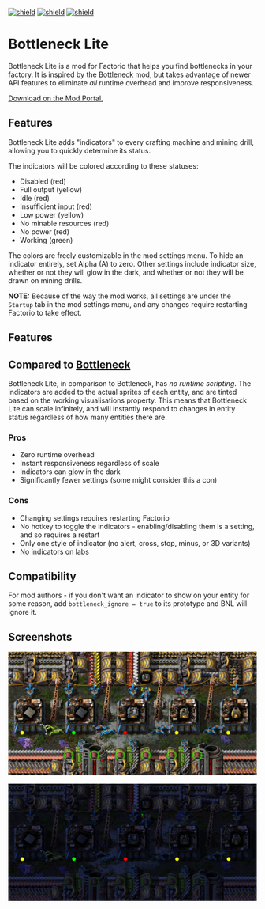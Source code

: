 [![shield](https://img.shields.io/badge/Ko--fi-Donate%20-hotpink?logo=kofi&logoColor=white)](https://ko-fi.com/raiguard)
[![shield](https://img.shields.io/badge/Crowdin-Translate-brightgreen)](https://crowdin.com/project/raiguards-factorio-mods)
[![shield](https://img.shields.io/badge/dynamic/json?color=orange&label=Factorio&query=downloads_count&suffix=%20downloads&url=https%3A%2F%2Fmods.factorio.com%2Fapi%2Fmods%2FBottleneckLite)](https://mods.factorio.com/mod/BottleneckLite)

# Bottleneck Lite

Bottleneck Lite is a mod for Factorio that helps you find bottlenecks in your
factory. It is inspired by the
[Bottleneck](https://mods.factorio.com/mod/Bottleneck) mod, but takes advantage
of newer API features to eliminate _all_ runtime overhead and improve
responsiveness.

[Download on the Mod Portal.](https://mods.factorio.com/mod/BottleneckLite)

## Features

Bottleneck Lite adds "indicators" to every crafting machine and mining drill,
allowing you to quickly determine its status.

The indicators will be colored according to these statuses:

- Disabled (red)
- Full output (yellow)
- Idle (red)
- Insufficient input (red)
- Low power (yellow)
- No minable resources (red)
- No power (red)
- Working (green)

The colors are freely customizable in the mod settings menu. To hide an
indicator entirely, set Alpha (A) to zero. Other settings include indicator
size, whether or not they will glow in the dark, and whether or not they will
be drawn on mining drills.

**NOTE:** Because of the way the mod works, all settings are under the
`Startup` tab in the mod settings menu, and any changes require restarting
Factorio to take effect.

## Features

## Compared to [Bottleneck](https://mods.factorio.com/mod/Bottleneck)

Bottleneck Lite, in comparison to Bottleneck, has _no runtime scripting_. The
indicators are added to the actual sprites of each entity, and are tinted based
on the working visualisations property. This means that Bottleneck Lite can
scale infinitely, and will instantly respond to changes in entity status
regardless of how many entities there are.

### Pros

- Zero runtime overhead
- Instant responsiveness regardless of scale
- Indicators can glow in the dark
- Significantly fewer settings (some might consider this a con)

### Cons

- Changing settings requires restarting Factorio
- No hotkey to toggle the indicators - enabling/disabling them is a setting,
  and so requires a restart
- Only one style of indicator (no alert, cross, stop, minus, or 3D variants)
- No indicators on labs

## Compatibility

For mod authors - if you don't want an indicator to show on your entity for
some reason, add `bottleneck_ignore = true` to its prototype and BNL will
ignore it.

## Screenshots

![](screenshots/demo-screenshot.png)

![](screenshots/demo-screenshot-night.png)
